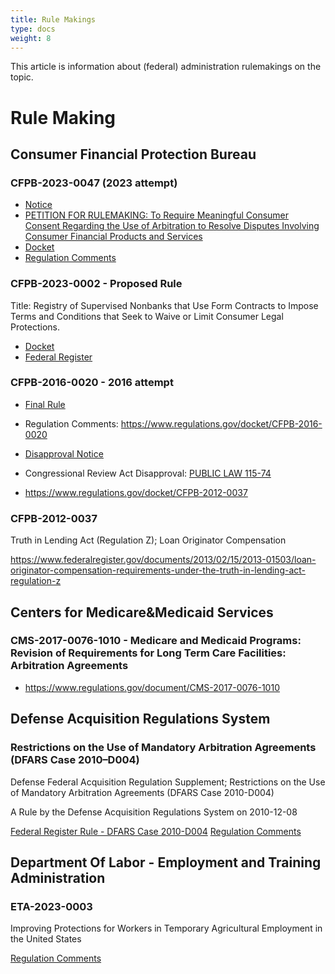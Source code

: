 ```yaml
---
title: Rule Makings
type: docs
weight: 8
---
```


This article is information about (federal) administration rulemakings on the topic.

# Rule Making

## Consumer Financial Protection Bureau

### CFPB-2023-0047 (2023 attempt)

- [Notice](https://www.consumerfinance.gov/rules-policy/petitions-rulemaking/naca-et-al/)
- [PETITION FOR RULEMAKING: To Require Meaningful Consumer Consent Regarding the Use of Arbitration to Resolve Disputes Involving Consumer Financial Products and Services](https://downloads.regulations.gov/CFPB-2023-0047-0001/content.pdf)
- [Docket](https://www.regulations.gov/docket/CFPB-2023-0047)
- [Regulation Comments](https://www.regulations.gov/document/CFPB-2023-0047-0001/comment)

### CFPB-2023-0002 - Proposed Rule

Title: Registry of Supervised Nonbanks that Use Form Contracts to Impose Terms and Conditions that Seek to Waive or Limit Consumer Legal Protections.

- [Docket](https://www.regulations.gov/docket/CFPB-2023-0002)
- [Federal Register](https://www.federalregister.gov/documents/2023/02/01/2023-00704/registry-of-supervised-nonbanks-that-use-form-contracts-to-impose-terms-and-conditions-that-seek-to)



### CFPB-2016-0020 - 2016 attempt

- [Final Rule](https://www.federalregister.gov/documents/2017/07/19/2017-14225/arbitration-agreements)
- Regulation Comments: https://www.regulations.gov/docket/CFPB-2016-0020
- [Disapproval Notice](https://www.federalregister.gov/documents/2017/11/22/2017-25324/arbitration-agreements)
- Congressional Review Act Disapproval: [PUBLIC LAW 115-74](https://www.govinfo.gov/content/pkg/PLAW-115publ74/pdf/PLAW-115publ74.pdf)

- https://www.regulations.gov/docket/CFPB-2012-0037

### CFPB-2012-0037

Truth in Lending Act (Regulation Z); Loan Originator Compensation

https://www.federalregister.gov/documents/2013/02/15/2013-01503/loan-originator-compensation-requirements-under-the-truth-in-lending-act-regulation-z


## Centers for Medicare&Medicaid Services

### CMS-2017-0076-1010 - Medicare and Medicaid Programs: Revision of Requirements for Long Term Care Facilities: Arbitration Agreements

- https://www.regulations.gov/document/CMS-2017-0076-1010

## Defense Acquisition Regulations System

### Restrictions on the Use of Mandatory Arbitration Agreements (DFARS Case 2010–D004)

Defense Federal Acquisition Regulation Supplement; Restrictions on the Use of Mandatory Arbitration Agreements (DFARS Case 2010-D004)

A Rule by the Defense Acquisition Regulations System on 2010-12-08

[Federal Register Rule - DFARS Case 2010-D004](https://www.federalregister.gov/documents/2010/12/08/2010-30669/defense-federal-acquisition-regulation-supplement-restrictions-on-the-use-of-mandatory-arbitration)
[Regulation Comments](https://www.regulations.gov/docket/DARS-2010-0059)

## Department Of Labor -  Employment and Training Administration

### ETA-2023-0003

Improving Protections for Workers in Temporary Agricultural Employment in the United States

[Regulation Comments](https://www.regulations.gov/docket/ETA-2023-0003)
